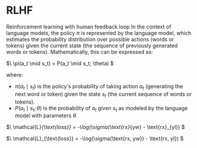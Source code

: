 # RLHF
Reinforcement learning with human feedback loop
In the context of language models, the policy $\pi$ is represented by the language model, which estimates the probability distribution over possible actions (words or tokens) given the current state (the sequence of previously generated words or tokens). Mathematically, this can be expressed as:

$\ \pi(a_t \mid s_t) = P(a_t \mid s_t; \theta) \$

where:
- $\pi(a_t \mid s_t)$ is the policy's probability of taking action $a_t$ (generating the next word or token) given the state $s_t$ (the current sequence of words or tokens).
- $P(a_t \mid s_t; \theta)$ is the probability of $a_t$ given $s_t$ as modeled by the language model with parameters $\theta$.

$\ \mathcal{L}_{\text{loss}} = -\log(\sigma(\text{rx}_{yw} - \text{rx}_{yl}) \$

$\ \mathcal{L}_{\text{loss}} = -\log(\sigma(\text{rx, yw}) - \text{rx, yl}) \$
